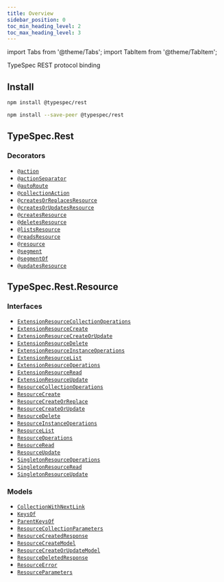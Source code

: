 ```yaml
---
title: Overview
sidebar_position: 0
toc_min_heading_level: 2
toc_max_heading_level: 3
---
```


import Tabs from '@theme/Tabs';
import TabItem from '@theme/TabItem';

TypeSpec REST protocol binding

## Install

<Tabs>
<TabItem value="spec" label="In a spec" default>

```bash
npm install @typespec/rest
```

</TabItem>
<TabItem value="library" label="In a library" default>

```bash
npm install --save-peer @typespec/rest
```

</TabItem>
</Tabs>

## TypeSpec.Rest

### Decorators

- [`@action`](./decorators.md#@TypeSpec.Rest.action)
- [`@actionSeparator`](./decorators.md#@TypeSpec.Rest.actionSeparator)
- [`@autoRoute`](./decorators.md#@TypeSpec.Rest.autoRoute)
- [`@collectionAction`](./decorators.md#@TypeSpec.Rest.collectionAction)
- [`@createsOrReplacesResource`](./decorators.md#@TypeSpec.Rest.createsOrReplacesResource)
- [`@createsOrUpdatesResource`](./decorators.md#@TypeSpec.Rest.createsOrUpdatesResource)
- [`@createsResource`](./decorators.md#@TypeSpec.Rest.createsResource)
- [`@deletesResource`](./decorators.md#@TypeSpec.Rest.deletesResource)
- [`@listsResource`](./decorators.md#@TypeSpec.Rest.listsResource)
- [`@readsResource`](./decorators.md#@TypeSpec.Rest.readsResource)
- [`@resource`](./decorators.md#@TypeSpec.Rest.resource)
- [`@segment`](./decorators.md#@TypeSpec.Rest.segment)
- [`@segmentOf`](./decorators.md#@TypeSpec.Rest.segmentOf)
- [`@updatesResource`](./decorators.md#@TypeSpec.Rest.updatesResource)

## TypeSpec.Rest.Resource

### Interfaces

- [`ExtensionResourceCollectionOperations`](./interfaces.md#TypeSpec.Rest.Resource.ExtensionResourceCollectionOperations)
- [`ExtensionResourceCreate`](./interfaces.md#TypeSpec.Rest.Resource.ExtensionResourceCreate)
- [`ExtensionResourceCreateOrUpdate`](./interfaces.md#TypeSpec.Rest.Resource.ExtensionResourceCreateOrUpdate)
- [`ExtensionResourceDelete`](./interfaces.md#TypeSpec.Rest.Resource.ExtensionResourceDelete)
- [`ExtensionResourceInstanceOperations`](./interfaces.md#TypeSpec.Rest.Resource.ExtensionResourceInstanceOperations)
- [`ExtensionResourceList`](./interfaces.md#TypeSpec.Rest.Resource.ExtensionResourceList)
- [`ExtensionResourceOperations`](./interfaces.md#TypeSpec.Rest.Resource.ExtensionResourceOperations)
- [`ExtensionResourceRead`](./interfaces.md#TypeSpec.Rest.Resource.ExtensionResourceRead)
- [`ExtensionResourceUpdate`](./interfaces.md#TypeSpec.Rest.Resource.ExtensionResourceUpdate)
- [`ResourceCollectionOperations`](./interfaces.md#TypeSpec.Rest.Resource.ResourceCollectionOperations)
- [`ResourceCreate`](./interfaces.md#TypeSpec.Rest.Resource.ResourceCreate)
- [`ResourceCreateOrReplace`](./interfaces.md#TypeSpec.Rest.Resource.ResourceCreateOrReplace)
- [`ResourceCreateOrUpdate`](./interfaces.md#TypeSpec.Rest.Resource.ResourceCreateOrUpdate)
- [`ResourceDelete`](./interfaces.md#TypeSpec.Rest.Resource.ResourceDelete)
- [`ResourceInstanceOperations`](./interfaces.md#TypeSpec.Rest.Resource.ResourceInstanceOperations)
- [`ResourceList`](./interfaces.md#TypeSpec.Rest.Resource.ResourceList)
- [`ResourceOperations`](./interfaces.md#TypeSpec.Rest.Resource.ResourceOperations)
- [`ResourceRead`](./interfaces.md#TypeSpec.Rest.Resource.ResourceRead)
- [`ResourceUpdate`](./interfaces.md#TypeSpec.Rest.Resource.ResourceUpdate)
- [`SingletonResourceOperations`](./interfaces.md#TypeSpec.Rest.Resource.SingletonResourceOperations)
- [`SingletonResourceRead`](./interfaces.md#TypeSpec.Rest.Resource.SingletonResourceRead)
- [`SingletonResourceUpdate`](./interfaces.md#TypeSpec.Rest.Resource.SingletonResourceUpdate)

### Models

- [`CollectionWithNextLink`](./data-types.md#TypeSpec.Rest.Resource.CollectionWithNextLink)
- [`KeysOf`](./data-types.md#TypeSpec.Rest.Resource.KeysOf)
- [`ParentKeysOf`](./data-types.md#TypeSpec.Rest.Resource.ParentKeysOf)
- [`ResourceCollectionParameters`](./data-types.md#TypeSpec.Rest.Resource.ResourceCollectionParameters)
- [`ResourceCreatedResponse`](./data-types.md#TypeSpec.Rest.Resource.ResourceCreatedResponse)
- [`ResourceCreateModel`](./data-types.md#TypeSpec.Rest.Resource.ResourceCreateModel)
- [`ResourceCreateOrUpdateModel`](./data-types.md#TypeSpec.Rest.Resource.ResourceCreateOrUpdateModel)
- [`ResourceDeletedResponse`](./data-types.md#TypeSpec.Rest.Resource.ResourceDeletedResponse)
- [`ResourceError`](./data-types.md#TypeSpec.Rest.Resource.ResourceError)
- [`ResourceParameters`](./data-types.md#TypeSpec.Rest.Resource.ResourceParameters)
